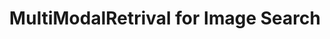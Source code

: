 ---
title: MultiModalRetrival for Image Search
emoji: 😽
colorFrom: green
colorTo: yellow
sdk: streamlit
sdk_version: 1.10.0
app_file: Home.py
pinned: false
---